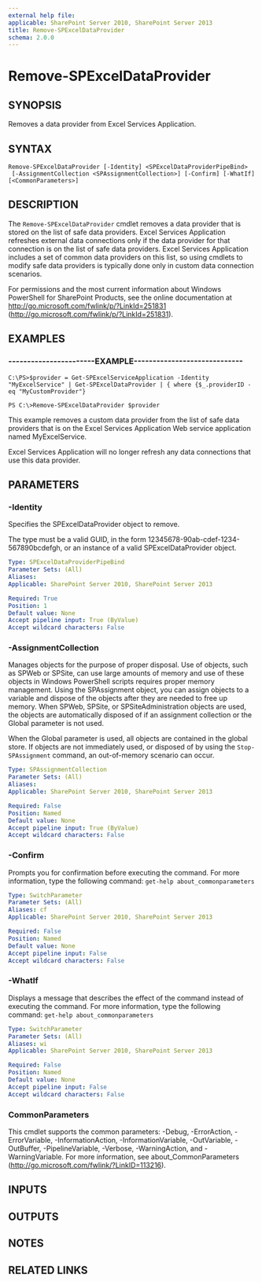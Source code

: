 ```yaml
---
external help file: 
applicable: SharePoint Server 2010, SharePoint Server 2013
title: Remove-SPExcelDataProvider
schema: 2.0.0
---
```


# Remove-SPExcelDataProvider

## SYNOPSIS
Removes a data provider from Excel Services Application.


## SYNTAX

```
Remove-SPExcelDataProvider [-Identity] <SPExcelDataProviderPipeBind>
 [-AssignmentCollection <SPAssignmentCollection>] [-Confirm] [-WhatIf] [<CommonParameters>]
```

## DESCRIPTION
The `Remove-SPExcelDataProvider` cmdlet removes a data provider that is stored on the list of safe data providers.
Excel Services Application refreshes external data connections only if the data provider for that connection is on the list of safe data providers.
Excel Services Application includes a set of common data providers on this list, so using cmdlets to modify safe data providers is typically done only in custom data connection scenarios.

For permissions and the most current information about Windows PowerShell for SharePoint Products, see the online documentation at http://go.microsoft.com/fwlink/p/?LinkId=251831 (http://go.microsoft.com/fwlink/p/?LinkId=251831).


## EXAMPLES

### -----------------------EXAMPLE-----------------------------
```
C:\PS>$provider = Get-SPExcelServiceApplication -Identity "MyExcelService" | Get-SPExcelDataProvider | { where {$_.providerID -eq "MyCustomProvider"}

PS C:\>Remove-SPExcelDataProvider $provider
```

This example removes a custom data provider from the list of safe data providers that is on the Excel Services Application Web service application named MyExcelService.

Excel Services Application will no longer refresh any data connections that use this data provider.


## PARAMETERS

### -Identity
Specifies the SPExcelDataProvider object to remove.

The type must be a valid GUID, in the form 12345678-90ab-cdef-1234-567890bcdefgh, or an instance of a valid SPExcelDataProvider object.

```yaml
Type: SPExcelDataProviderPipeBind
Parameter Sets: (All)
Aliases: 
Applicable: SharePoint Server 2010, SharePoint Server 2013

Required: True
Position: 1
Default value: None
Accept pipeline input: True (ByValue)
Accept wildcard characters: False
```

### -AssignmentCollection
Manages objects for the purpose of proper disposal.
Use of objects, such as SPWeb or SPSite, can use large amounts of memory and use of these objects in Windows PowerShell scripts requires proper memory management.
Using the SPAssignment object, you can assign objects to a variable and dispose of the objects after they are needed to free up memory.
When SPWeb, SPSite, or SPSiteAdministration objects are used, the objects are automatically disposed of if an assignment collection or the Global parameter is not used.

When the Global parameter is used, all objects are contained in the global store.
If objects are not immediately used, or disposed of by using the `Stop-SPAssignment` command, an out-of-memory scenario can occur.

```yaml
Type: SPAssignmentCollection
Parameter Sets: (All)
Aliases: 
Applicable: SharePoint Server 2010, SharePoint Server 2013

Required: False
Position: Named
Default value: None
Accept pipeline input: True (ByValue)
Accept wildcard characters: False
```

### -Confirm
Prompts you for confirmation before executing the command.
For more information, type the following command: `get-help about_commonparameters`

```yaml
Type: SwitchParameter
Parameter Sets: (All)
Aliases: cf
Applicable: SharePoint Server 2010, SharePoint Server 2013

Required: False
Position: Named
Default value: None
Accept pipeline input: False
Accept wildcard characters: False
```

### -WhatIf
Displays a message that describes the effect of the command instead of executing the command.
For more information, type the following command: `get-help about_commonparameters`

```yaml
Type: SwitchParameter
Parameter Sets: (All)
Aliases: wi
Applicable: SharePoint Server 2010, SharePoint Server 2013

Required: False
Position: Named
Default value: None
Accept pipeline input: False
Accept wildcard characters: False
```

### CommonParameters
This cmdlet supports the common parameters: -Debug, -ErrorAction, -ErrorVariable, -InformationAction, -InformationVariable, -OutVariable, -OutBuffer, -PipelineVariable, -Verbose, -WarningAction, and -WarningVariable. For more information, see about_CommonParameters (http://go.microsoft.com/fwlink/?LinkID=113216).

## INPUTS

## OUTPUTS

## NOTES

## RELATED LINKS

